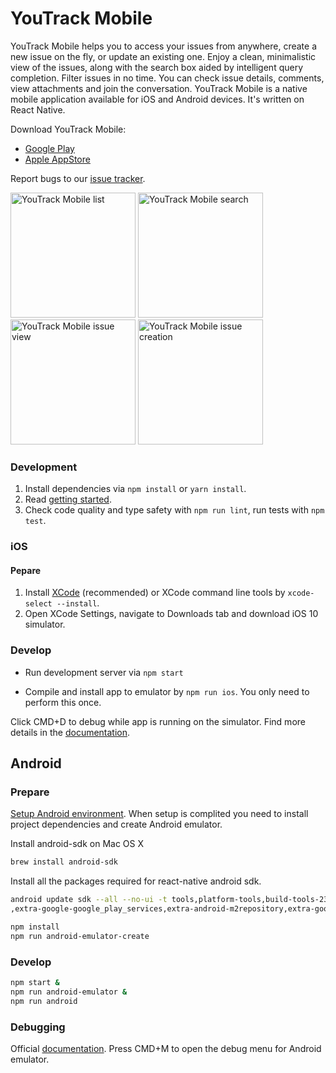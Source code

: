 
# YouTrack Mobile

YouTrack Mobile helps you to access your issues from anywhere, create a new issue on the fly, or update an existing one.
Enjoy a clean, minimalistic view of the issues, along with the search box aided by intelligent query completion. Filter issues in no time.
You can check issue details, comments, view attachments and join the conversation.
YouTrack Mobile is a native mobile application available for iOS and Android devices. It's written on React Native.

 Download YouTrack Mobile:
* [Google Play](https://play.google.com/store/apps/details?id=com.jetbrains.youtrack.mobile.app)
* [Apple AppStore](https://itunes.apple.com/us/app/youtrack/id1028024655?l=ru&ls=1&mt=8)

 Report bugs to our [issue tracker](https://youtrack.jetbrains.com/newissue?project=YTM&clearDraft=true).

<img src="https://drive.google.com/uc?export=&id=0B6BBCd1L_wXaZnlSaUphb0t6bVk" alt="YouTrack Mobile list" width="200">
<img src="https://drive.google.com/uc?export=&id=0B6BBCd1L_wXaZkdpQURabEY1SEk" alt="YouTrack Mobile search" width="200">
<img src="https://drive.google.com/uc?export=&id=0B6BBCd1L_wXaM3M5MzBXVExRUFU" alt="YouTrack Mobile issue view" width="200">
<img src="https://drive.google.com/uc?export=&id=0B6BBCd1L_wXadk8zMUVtWXZiWFU" alt="YouTrack Mobile issue creation" width="200">

### Development

1. Install dependencies via `npm install` or `yarn install`.
2. Read [getting started](https://facebook.github.io/react-native/docs/getting-started.html).
3. Check code quality and type safety with `npm run lint`, run tests with `npm test`.

### iOS

#### Pepare

1. Install [XCode](https://developer.apple.com/xcode/download/) (recommended) or XCode command line tools by `xcode-select --install`.
2. Open XCode Settings, navigate to Downloads tab and download iOS 10 simulator.

### Develop

* Run development server via `npm start`

* Compile and install app to emulator by `npm run ios`. You only need to perform this once.

Click CMD+D to debug while app is running on the simulator. Find more details in the [documentation](https://facebook.github.io/react-native/docs/debugging.html).

## Android

### Prepare
[Setup Android environment](https://facebook.github.io/react-native/docs/android-setup.html).
When setup is complited you need to install project dependencies and create Android emulator.

Install android-sdk on Mac OS X
```sh
brew install android-sdk
```

Install all the packages required for react-native android sdk.
```sh
android update sdk --all --no-ui -t tools,platform-tools,build-tools-23.0.1,android-23\
,extra-google-google_play_services,extra-android-m2repository,extra-google-m2repository,extra-android-support
```

```sh
npm install
npm run android-emulator-create
```


### Develop

```sh
npm start &
npm run android-emulator &
npm run android
```

### Debugging

Official [documentation](https://facebook.github.io/react-native/docs/debugging.html). Press CMD+M to open the debug menu for Android emulator.
